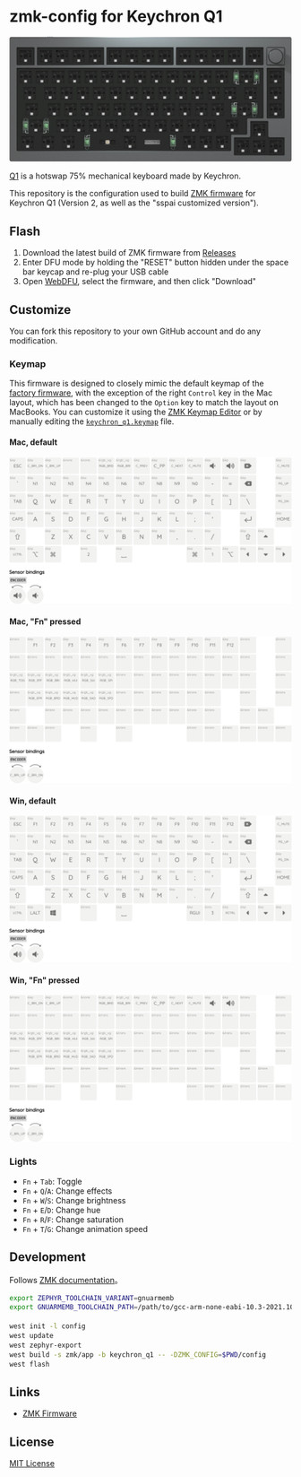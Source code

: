 zmk-config for Keychron Q1
========

![Keychron Q1](images/q1.webp)

[Q1](https://www.keychron.com/products/keychron-q1) is a hotswap 75% mechanical keyboard made by Keychron.

This repository is the configuration used to build [ZMK firmware](https://github.com/zmkfirmware/zmk) for Keychron Q1 (Version 2, as well as the "sspai customized version").

## Flash

1. Download the latest build of ZMK firmware from [Releases](https://github.com/xingrz/zmk-config_keychron_q1/releases)
2. Enter DFU mode by holding the "RESET" button hidden under the space bar keycap and re-plug your USB cable
2. Open [WebDFU](https://devanlai.github.io/webdfu/dfu-util/), select the firmware, and then click "Download"

## Customize

You can fork this repository to your own GitHub account and do any modification.

### Keymap

This firmware is designed to closely mimic the default keymap of the [factory firmware](https://www.keychron.com/blogs/archived/how-to-reset-your-keychron-q1-to-factory-settings), with the exception of the right `Control` key in the Mac layout, which has been changed to the `Option` key to match the layout on MacBooks. You can customize it using the [ZMK Keymap Editor](https://nickcoutsos.github.io/keymap-editor/) or by manually editing the [`keychron_q1.keymap`](config/keychron_q1.keymap) file.

#### Mac, default

![keymap 0](images/keymap_0.png)

#### Mac, "Fn" pressed

![keymap 1](images/keymap_1.png)

#### Win, default

![keymap 2](images/keymap_2.png)

#### Win, "Fn" pressed

![keymap 3](images/keymap_3.png)

### Lights

* `Fn` + `Tab`: Toggle
* `Fn` + `Q`/`A`: Change effects
* `Fn` + `W`/`S`: Change brightness
* `Fn` + `E`/`D`: Change hue
* `Fn` + `R`/`F`: Change saturation
* `Fn` + `T`/`G`: Change animation speed

## Development

Follows [ZMK documentation](https://zmk.dev/docs/development/setup#prerequisites)。

```sh
export ZEPHYR_TOOLCHAIN_VARIANT=gnuarmemb
export GNUARMEMB_TOOLCHAIN_PATH=/path/to/gcc-arm-none-eabi-10.3-2021.10

west init -l config
west update
west zephyr-export
west build -s zmk/app -b keychron_q1 -- -DZMK_CONFIG=$PWD/config
west flash
```

## Links

* [ZMK Firmware](https://zmk.dev/)

## License

[MIT License](LICENSE)
